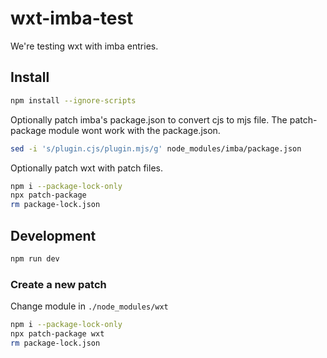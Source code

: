 
# wxt-imba-test

We're testing wxt with imba entries.

## Install

```sh
npm install --ignore-scripts
```

Optionally patch imba's package.json to convert cjs to mjs file. The patch-package module wont work with the package.json.

```sh
sed -i 's/plugin.cjs/plugin.mjs/g' node_modules/imba/package.json
```

Optionally patch wxt with patch files.

```sh
npm i --package-lock-only
npx patch-package
rm package-lock.json
```

## Development

```sh
npm run dev
```

### Create a new patch

Change module in `./node_modules/wxt`

```sh
npm i --package-lock-only
npx patch-package wxt
rm package-lock.json
```
